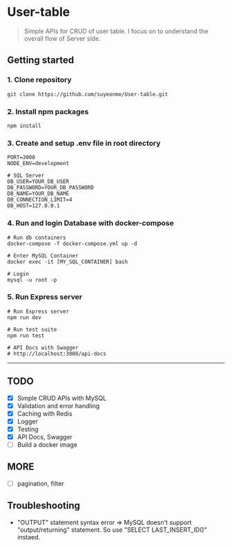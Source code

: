 # User-table
> Simple APIs for CRUD of user table. I focus on to understand the overall flow of Server side.
 ## Getting started
 ### 1. Clone repository
```git clone https://github.com/suyeonme/User-table.git```

### 2. Install npm packages
```npm install```

### 3. Create and setup .env file in root directory
```
PORT=3000
NODE_ENV=development

# SQL Server
DB_USER=YOUR_DB_USER
DB_PASSWORD=YOUR_DB_PASSWORD
DB_NAME=YOUR_DB_NAME
DB_CONNECTION_LIMIT=4
DB_HOST=127.0.0.1
```

### 4. Run and login Database with docker-compose
```
# Run db containers
docker-compose -f docker-compose.yml up -d

# Enter MySQL Container
docker exec -it [MY_SQL_CONTAINER] bash

# Login
mysql -u root -p
```

### 5. Run Express server
```
# Run Express server
npm run dev

# Run test suite
npm run test

# API Docs with Swagger
# http://localhost:3000/api-docs
```
---
## TODO
- [x] Simple CRUD APIs with MySQL
- [x] Validation and error handling
- [x] Caching with Redis
- [x] Logger
- [x] Testing
- [x] API Docs, Swagger
- [ ] Build a docker image

## MORE
- [ ] pagination, filter

## Troubleshooting
 - "OUTPUT" statement syntax error => MySQL doesn't support "output/returning" statement. So use "SELECT LAST_INSERT_ID()" instaed.